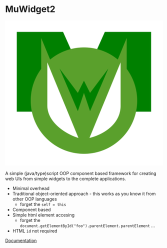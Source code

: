 # MuWidget2

![MuWidget Logo](docs/logo.svg)

A simple (java/type)script OOP component based framework for creating web UIs from simple widgets to the complete applications.

 - Minimal overhead
 - Traditional object-oriented approach - this works as you know it from other OOP languages
	- forget the `self = this`
 - Component based
 - Simple html element accesing
   - forget the `document.getElementById("foo").parentElement.parentElement` ...
 - HTML `id` not required

[Documentation](./docs/documentation.md)
